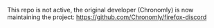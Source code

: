 This repo is not active, the original developer (Chronomly) is now maintaining the project: https://github.com/Chronomly/firefox-discord

